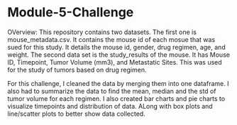 # Module-5-Challenge


OVerview: This repository contains two datasets. The first one is mouse_metadata.csv. It contains the mouse id of each mosue that was sued for this study. It details the mouse id, gender, drug regimen, age, and weight. The second data set is the study_results of the mouse. It has Mouse ID, Timepoint,	Tumor Volume (mm3), and	Metastatic Sites. This was used for the study of tumors based on drug regimen.


For this challenge, I cleaned the data by merging them into one dataframe. I also had to summarize the data to find the mean, median and the std of tumor volume for each regimen. I also created bar charts and pie charts to visualize timepoints and distribution of data. ALong with box plots and line/scatter plots to better show data collected.
